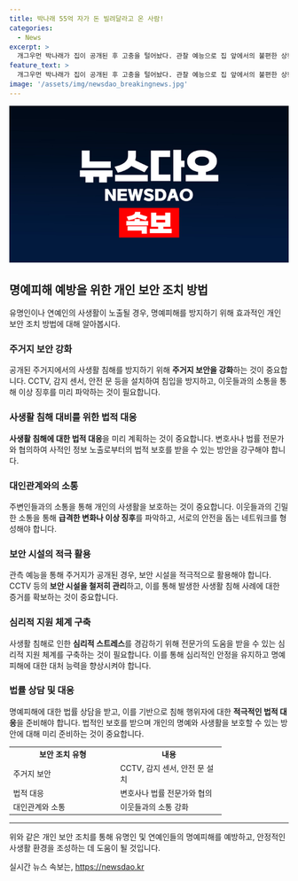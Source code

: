 ```yaml
---
title: 박나래 55억 자가 돈 빌려달라고 온 사람!
categories:
  - News
excerpt: >
  개그우먼 박나래가 집이 공개된 후 고충을 털어놨다. 관찰 예능으로 집 앞에서의 불편한 상황을 토로하며, 사생활 침해에 대한 고민을 전했다. 또한, 모델 한혜진도 자신의 사생활 피해를 공개하며 보안 조치를 취한 경험을 전했다. 사생활 침해에 대한 스타들의 이야기가 시선을 끌고 있다.
feature_text: >
  개그우먼 박나래가 집이 공개된 후 고충을 털어놨다. 관찰 예능으로 집 앞에서의 불편한 상황을 토로하며, 사생활 침해에 대한 고민을 전했다. 또한, 모델 한혜진도 자신의 사생활 피해를 공개하며 보안 조치를 취한 경험을 전했다. 사생활 침해에 대한 스타들의 이야기가 시선을 끌고 있다.
image: '/assets/img/newsdao_breakingnews.jpg'
---
```


<p><img src="/assets/img/newsdao_breakingnews.jpg" alt="firstkoreanews 속보" /></p>

<h2 data-ke-size="size26">명예피해 예방을 위한 개인 보안 조치 방법</h2>

<p data-ke-size="size16">유명인이나 연예인의 사생활이 노출될 경우, 명예피해를 방지하기 위해 효과적인 개인 보안 조치 방법에 대해 알아봅시다.</p>

<h3>주거지 보안 강화</h3>

<p data-ke-size="size16">공개된 주거지에서의 사생활 침해를 방지하기 위해 <b>주거지 보안을 강화</b>하는 것이 중요합니다. CCTV, 감지 센서, 안전 문 등을 설치하여 침입을 방지하고, 이웃들과의 소통을 통해 이상 징후를 미리 파악하는 것이 필요합니다.</p>

<h3>사생활 침해 대비를 위한 법적 대응</h3>

<p data-ke-size="size16"><b>사생활 침해에 대한 법적 대응</b>을 미리 계획하는 것이 중요합니다. 변호사나 법률 전문가와 협의하여 사적인 정보 노출로부터의 법적 보호를 받을 수 있는 방안을 강구해야 합니다.</p>

<h3>대인관계와의 소통</h3>

<p data-ke-size="size16">주변인들과의 소통을 통해 개인의 사생활을 보호하는 것이 중요합니다. 이웃들과의 긴밀한 소통을 통해 <b>급격한 변화나 이상 징후</b>를 파악하고, 서로의 안전을 돕는 네트워크를 형성해야 합니다.</p>

<h3>보안 시설의 적극 활용</h3>

<p data-ke-size="size16">관측 예능을 통해 주거지가 공개된 경우, 보안 시설을 적극적으로 활용해야 합니다. CCTV 등의 <b>보안 시설을 철저히 관리</b>하고, 이를 통해 발생한 사생활 침해 사례에 대한 증거를 확보하는 것이 중요합니다.</p>

<h3>심리적 지원 체계 구축</h3>

<p data-ke-size="size16">사생활 침해로 인한 <b>심리적 스트레스</b>를 경감하기 위해 전문가의 도움을 받을 수 있는 심리적 지원 체계를 구축하는 것이 필요합니다. 이를 통해 심리적인 안정을 유지하고 명예피해에 대한 대처 능력을 향상시켜야 합니다.</p>

<h3>법률 상담 및 대응</h3>

<p data-ke-size="size16">명예피해에 대한 법률 상담을 받고, 이를 기반으로 침해 행위자에 대한 <b>적극적인 법적 대응</b>을 준비해야 합니다. 법적인 보호를 받으며 개인의 명예와 사생활을 보호할 수 있는 방안에 대해 미리 준비하는 것이 중요합니다.</p>

<table>
  <colgroup>
    <col width="193" />
    <col width="190" />
  </colgroup>
  <tbody>
    <tr>
      <td style="text-align: center; height: 17px;"><b>보안 조치 유형</b></td>
      <td style="text-align: center; height: 17px;"><b>내용</b></td>
    </tr>
    <tr>
      <td style="text-align: left; height: 17px;">주거지 보안</td>
      <td style="text-align: left; height: 17px;">CCTV, 감지 센서, 안전 문 설치</td>
    </tr>
    <tr>
      <td style="text-align: left; height: 17px;">법적 대응</td>
      <td style="text-align: left; height: 17px;">변호사나 법률 전문가와 협의</td>
    </tr>
    <tr>
      <td style="text-align: left; height: 17px;">대인관계와 소통</td>
      <td style="text-align: left; height: 17px;">이웃들과의 소통 강화</td>
    </tr>
  </tbody>
</table>

<hr>

<p data-ke-size="size16">위와 같은 개인 보안 조치를 통해 유명인 및 연예인들의 명예피해를 예방하고, 안정적인 사생활 환경을 조성하는 데 도움이 될 것입니다.</p>
실시간 뉴스 속보는, <a href="https://newsdao.kr" rel="dofollow">https://newsdao.kr</a>


